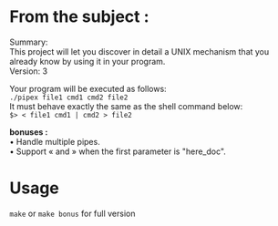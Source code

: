 # From the subject :

Summary:  
This project will let you discover in detail a UNIX mechanism that you already know
by using it in your program.  
Version: 3  

Your program will be executed as follows:  
`./pipex file1 cmd1 cmd2 file2`  
It must behave exactly the same as the shell command below:  
`$> < file1 cmd1 | cmd2 > file2`  

__bonuses :__  
• Handle multiple pipes.  
• Support « and » when the first parameter is "here\_doc".  

# Usage
`make` or `make bonus` for full version  
